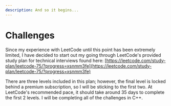 ```yaml
---
description: And so it begins...
---
```


# Challenges

Since my experience with LeetCode until this point has been extremely limited, I have decided to start out my going through LeetCode's provided study plan for technical interviews found here: [https://leetcode.com/study-plan/leetcode-75/?progress=xsnmm3fe](https://leetcode.com/study-plan/leetcode-75/?progress=xsnmm3fe)

There are three levels included in this plan; however, the final level is locked behind a premium subscription, so I will be sticking to the first two. At LeetCode's recommended pace, it should take around 35 days to complete the first 2 levels. I will be completing all of the challenges in C++.
